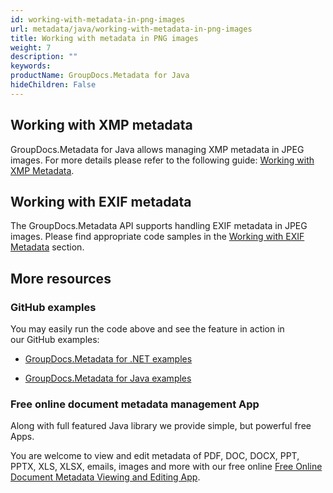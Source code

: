 ```yaml
---
id: working-with-metadata-in-png-images
url: metadata/java/working-with-metadata-in-png-images
title: Working with metadata in PNG images
weight: 7
description: ""
keywords: 
productName: GroupDocs.Metadata for Java
hideChildren: False
---
```

## Working with XMP metadata

GroupDocs.Metadata for Java allows managing XMP metadata in JPEG images. For more details please refer to the following guide: [Working with XMP Metadata](Working%2Bwith%2BXMP%2Bmetadata.html).

## Working with EXIF metadata

The GroupDocs.Metadata API supports handling EXIF metadata in JPEG images. Please find appropriate code samples in the [Working with EXIF Metadata](Working%2Bwith%2BEXIF%2Bmetadata.html) section.

## More resources

### GitHub examples

You may easily run the code above and see the feature in action in our GitHub examples:

*   [GroupDocs.Metadata for .NET examples](https://github.com/groupdocs-metadata/GroupDocs.Metadata-for-.NET)
    
*   [GroupDocs.Metadata for Java examples](https://github.com/groupdocs-metadata/GroupDocs.Metadata-for-Java)
    

### Free online document metadata management App

Along with full featured Java library we provide simple, but powerful free Apps.

You are welcome to view and edit metadata of PDF, DOC, DOCX, PPT, PPTX, XLS, XLSX, emails, images and more with our free online [Free Online Document Metadata Viewing and Editing App](https://products.groupdocs.app/metadata).
